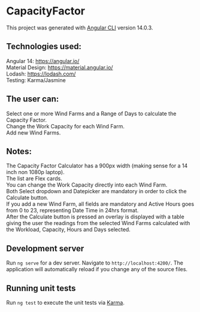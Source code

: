 # CapacityFactor

This project was generated with [Angular CLI](https://github.com/angular/angular-cli) version 14.0.3.

## Technologies used:
Angular 14: https://angular.io/ <br />
Material Design: https://material.angular.io/ <br />
Lodash: https://lodash.com/ <br />
Testing: Karma/Jasmine

## The user can:
Select one or more Wind Farms and a Range of Days to calculate the Capacity Factor. <br />
Change the Work Capacity for each Wind Farm. <br />
Add new Wind Farms.​

## Notes:
The Capacity Factor Calculator has a 900px width (making sense for a 14 inch non 1080p laptop). <br />
The list are Flex cards. <br />
You can change the Work Capacity directly into each Wind Farm. <br />
Both Select dropdown and Datepicker are mandatory in order to click the Calculate button. <br />
If you add a new Wind Farm, all fields are mandatory and Active Hours goes from 0 to 23, representing Date Time in 24hrs format. <br />
After the Calculate button is pressed an overlay is displayed with a table giving the user the readings from the selected Wind Farms calculated with the Workload, Capacity, Hours and Days selected.

## Development server
Run `ng serve` for a dev server. Navigate to `http://localhost:4200/`. The application will automatically reload if you change any of the source files.

## Running unit tests
Run `ng test` to execute the unit tests via [Karma](https://karma-runner.github.io).
